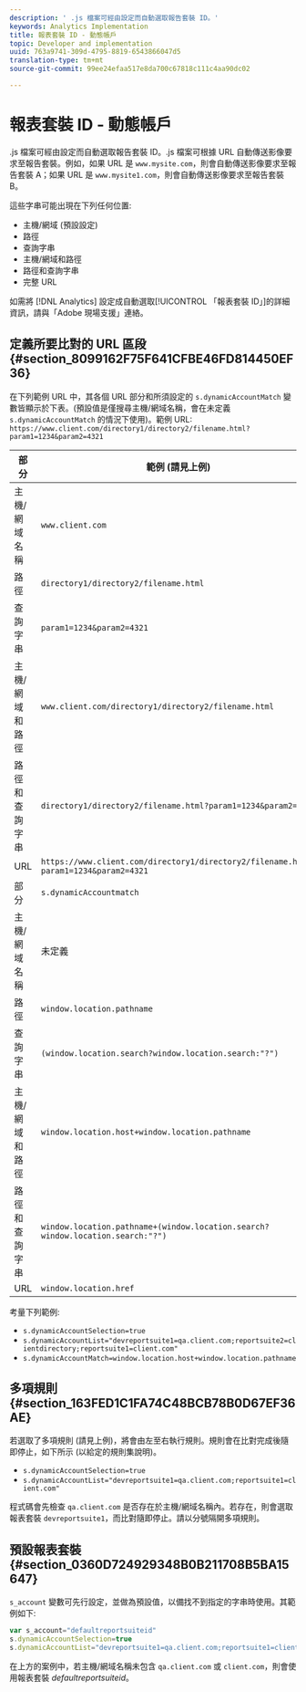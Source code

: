 ```yaml
---
description: ' .js 檔案可經由設定而自動選取報告套裝 ID。'
keywords: Analytics Implementation
title: 報表套裝 ID - 動態帳戶
topic: Developer and implementation
uuid: 763a9741-309d-4795-8819-6543866047d5
translation-type: tm+mt
source-git-commit: 99ee24efaa517e8da700c67818c111c4aa90dc02

---
```



# 報表套裝 ID - 動態帳戶

 .js 檔案可經由設定而自動選取報告套裝 ID。.js 檔案可根據 URL 自動傳送影像要求至報告套裝。例如，如果 URL 是 `www.mysite.com`，則會自動傳送影像要求至報告套裝 A；如果 URL 是 `www.mysite1.com`，則會自動傳送影像要求至報告套裝 B。

這些字串可能出現在下列任何位置: 

* 主機/網域 (預設設定)
* 路徑
* 查詢字串
* 主機/網域和路徑
* 路徑和查詢字串
* 完整 URL

如需將 [!DNL Analytics] 設定成自動選取[!UICONTROL 「報表套裝 ID」]的詳細資訊，請與「Adobe 現場支援」連絡。

## 定義所要比對的 URL 區段 {#section_8099162F75F641CFBE46FD814450EF36}

在下列範例 URL 中，其各個 URL 部分和所須設定的 `s.dynamicAccountMatch` 變數皆顯示於下表。(預設值是僅搜尋主機/網域名稱，會在未定義 `s.dynamicAccountMatch` 的情況下使用)。範例 URL: `https://www.client.com/directory1/directory2/filename.html?param1=1234&param2=4321`

| 部分 | 範例 (請見上例) |
|---|---|
| 主機/網域名稱 | `www.client.com` |
| 路徑 | `directory1/directory2/filename.html` |
| 查詢字串 | `param1=1234&param2=4321` |
| 主機/網域和路徑 | `www.client.com/directory1/directory2/filename.html` |
| 路徑和查詢字串 | `directory1/directory2/filename.html?param1=1234&param2=4321` |
| URL | `https://www.client.com/directory1/directory2/filename.html?param1=1234&param2=4321` |
| 部分 | `s.dynamicAccountmatch` |
| 主機/網域名稱 | 未定義 |
| 路徑 | `window.location.pathname` |
| 查詢字串 | `(window.location.search?window.location.search:"?")` |
| 主機/網域和路徑 | `window.location.host+window.location.pathname` |
| 路徑和查詢字串 | `window.location.pathname+(window.location.search?window.location.search:"?")` |
| URL | `window.location.href` |

考量下列範例:

* `s.dynamicAccountSelection=true`
* `s.dynamicAccountList="devreportsuite1=qa.client.com;reportsuite2=clientdirectory;reportsuite1=client.com"`
* `s.dynamicAccountMatch=window.location.host+window.location.pathname`

## 多項規則 {#section_163FED1C1FA74C48BCB78B0D67EF36AE}

若選取了多項規則 (請見上例)，將會由左至右執行規則。規則會在比對完成後隨即停止，如下所示 (以給定的規則集說明)。

* `s.dynamicAccountSelection=true`
* `s.dynamicAccountList="devreportsuite1=qa.client.com;reportsuite1=client.com"`

程式碼會先檢查 `qa.client.com` 是否存在於主機/網域名稱內。若存在，則會選取報表套裝 `devreportsuite1`，而比對隨即停止。請以分號隔開多項規則。

## 預設報表套裝 {#section_0360D724929348B0B211708B5BA15647}

`s_account` 變數可先行設定，並做為預設值，以備找不到指定的字串時使用。其範例如下: 

```javascript
var s_account="defaultreportsuiteid" 
s.dynamicAccountSelection=true 
s.dynamicAccountList="devreportsuite1=qa.client.com;reportsuite1=client.com" 
```

在上方的案例中，若主機/網域名稱未包含 `qa.client.com` 或 `client.com`，則會使用報表套裝 *defaultreportsuiteid*。
